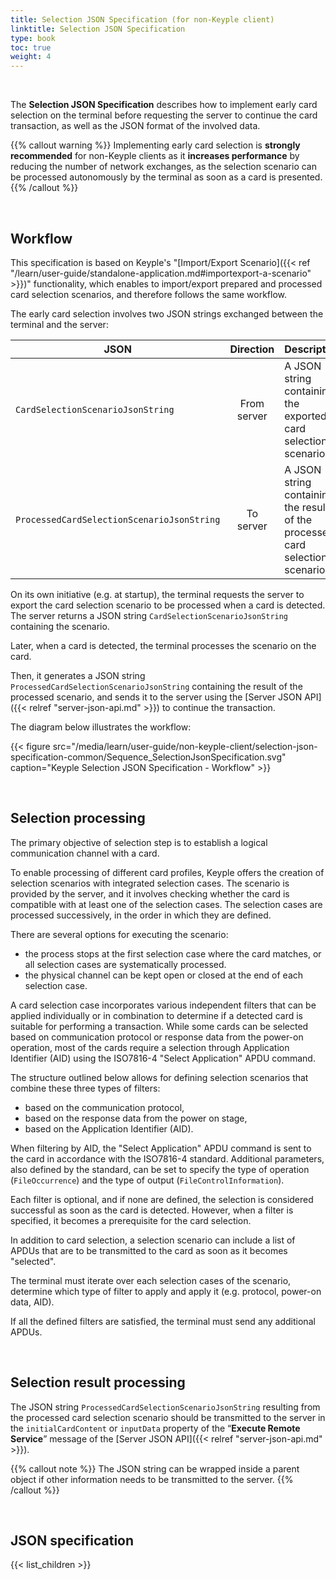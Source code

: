 ```yaml
---
title: Selection JSON Specification (for non-Keyple client)
linktitle: Selection JSON Specification
type: book
toc: true
weight: 4
---
```


<br>

The **Selection JSON Specification** describes how to implement early card selection on the terminal before requesting
the server to continue the card transaction, as well as the JSON format of the involved data.

{{% callout warning %}}
Implementing early card selection is **strongly recommended** for non-Keyple clients as it **increases performance** by
reducing the number of network exchanges, as the selection scenario can be processed autonomously by the terminal as
soon as a card is presented.
{{% /callout %}}

<br>

## Workflow

This specification is based on Keyple's
"[Import/Export Scenario]({{< ref "/learn/user-guide/standalone-application.md#importexport-a-scenario" >}})"
functionality, which enables to import/export prepared and processed card selection scenarios,
and therefore follows the same workflow.

The early card selection involves two JSON strings exchanged between the terminal and the server:

| JSON                                       |  Direction  | Description                                                                   |
|--------------------------------------------|:-----------:|-------------------------------------------------------------------------------|
| `CardSelectionScenarioJsonString`          | From server | A JSON string containing the exported card selection scenario.                |
| `ProcessedCardSelectionScenarioJsonString` |  To server  | A JSON string containing the result of the processed card selection scenario. |

On its own initiative (e.g. at startup), the terminal requests the server to export the card selection scenario to be
processed when a card is detected. The server returns a JSON string `CardSelectionScenarioJsonString` containing the 
scenario.

Later, when a card is detected, the terminal processes the scenario on the card.

Then, it generates a JSON string `ProcessedCardSelectionScenarioJsonString` containing the result of the 
processed scenario, and sends it to the server using the [Server JSON API]({{< relref "server-json-api.md" >}}) 
to continue the transaction.

The diagram below illustrates the workflow:

{{< figure src="/media/learn/user-guide/non-keyple-client/selection-json-specification-common/Sequence_SelectionJsonSpecification.svg" caption="Keyple Selection JSON Specification - Workflow" >}}

<br>

## Selection processing

The primary objective of selection step is to establish a logical communication channel with a card.

To enable processing of different card profiles, Keyple offers the creation of selection scenarios with integrated
selection cases. The scenario is provided by the server, and it involves checking whether the
card is compatible with at least one of the selection cases. The selection cases are processed successively, in the
order in which they are defined.

There are several options for executing the scenario:
- the process stops at the first selection case where the card matches, or all selection cases are systematically processed.
- the physical channel can be kept open or closed at the end of each selection case.

A card selection case incorporates various independent filters that can be applied individually or in combination
to determine if a detected card is suitable for performing a transaction. While some cards can be selected based on
communication protocol or response data from the power-on operation, most of the cards require a selection through
Application Identifier (AID) using the ISO7816-4 "Select Application" APDU command.

The structure outlined below allows for defining selection scenarios that combine these three types of filters:
- based on the communication protocol,
- based on the response data from the power on stage,
- based on the Application Identifier (AID).

When filtering by AID, the "Select Application" APDU command is sent to the card in accordance with the ISO7816-4
standard.
Additional parameters, also defined by the standard, can be set to specify the type of operation (`FileOccurrence`)
and the type of output (`FileControlInformation`).

Each filter is optional, and if none are defined, the selection is considered successful as soon as the card is
detected.
However, when a filter is specified, it becomes a prerequisite for the card selection.

In addition to card selection, a selection scenario can include a list of APDUs that are to be transmitted to the card
as soon as it becomes "selected".

The terminal must iterate over each selection cases of the scenario, determine which type of filter to apply and apply
it (e.g. protocol, power-on data, AID).

If all the defined filters are satisfied, the terminal must send any additional APDUs.

<br>

## Selection result processing

The JSON string `ProcessedCardSelectionScenarioJsonString` resulting from the processed card selection scenario 
should be transmitted to the server in the `initialCardContent` or `inputData` property of the 
“**Execute Remote Service**” message of the [Server JSON API]({{< relref "server-json-api.md" >}}).

{{% callout note %}}
The JSON string can be wrapped inside a parent object if other
information needs to be transmitted to the server.
{{% /callout %}}

<br>

## JSON specification

{{< list_children >}}